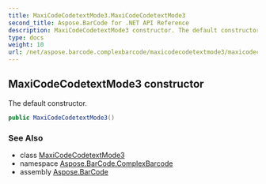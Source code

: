 ```yaml
---
title: MaxiCodeCodetextMode3.MaxiCodeCodetextMode3
second_title: Aspose.BarCode for .NET API Reference
description: MaxiCodeCodetextMode3 constructor. The default constructor
type: docs
weight: 10
url: /net/aspose.barcode.complexbarcode/maxicodecodetextmode3/maxicodecodetextmode3/
---
```

## MaxiCodeCodetextMode3 constructor

The default constructor.

```csharp
public MaxiCodeCodetextMode3()
```

### See Also

* class [MaxiCodeCodetextMode3](../)
* namespace [Aspose.BarCode.ComplexBarcode](../../../aspose.barcode.complexbarcode/)
* assembly [Aspose.BarCode](../../../)


